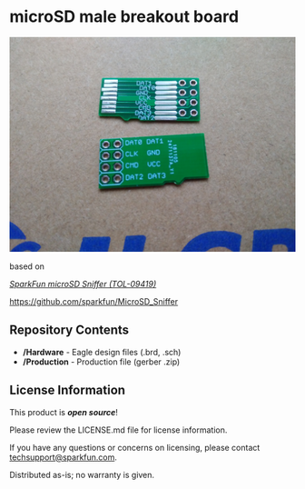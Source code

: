 microSD male breakout board
=========================

![microSD male breakout board](img/IMG_20181205_133011.jpg)

based on

[*SparkFun microSD Sniffer (TOL-09419)*](https://www.sparkfun.com/products/9419)

https://github.com/sparkfun/MicroSD_Sniffer


Repository Contents
-------------------
* **/Hardware** - Eagle design files (.brd, .sch)
* **/Production** - Production file (gerber .zip)


License Information
-------------------

This product is _**open source**_! 

Please review the LICENSE.md file for license information. 

If you have any questions or concerns on licensing, please contact techsupport@sparkfun.com.

Distributed as-is; no warranty is given.
